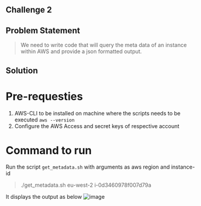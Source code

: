 ## Challenge 2

## Problem Statement

>We need to write code that will query the meta data of an instance within AWS and provide a json formatted output.

## Solution

# Pre-requesties
1. AWS-CLI to be installed on machine where the scripts needs to be executed `aws --version`
2. Configure the AWS Access and secret keys of respective account

# Command to run
Run the script `get_metadata.sh` with arguments as aws region and instance-id
> ./get_metadata.sh  eu-west-2  i-0d3460978f007d79a

It displays the output as below
![image](https://user-images.githubusercontent.com/90919654/134827600-3612d04a-be6e-4454-b5b9-395fe064b0be.png)
